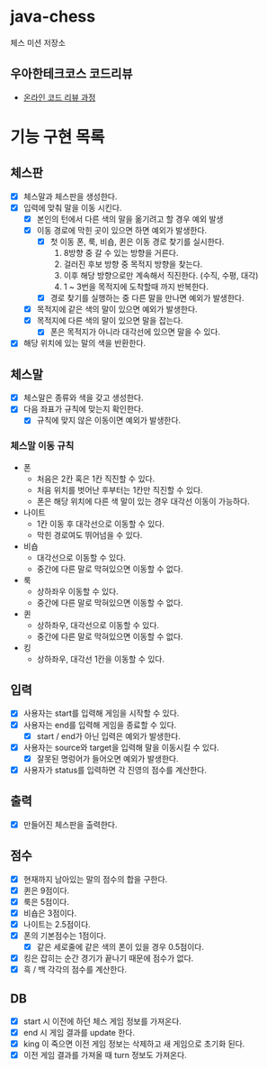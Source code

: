 # java-chess

체스 미션 저장소

## 우아한테크코스 코드리뷰

- [온라인 코드 리뷰 과정](https://github.com/woowacourse/woowacourse-docs/blob/master/maincourse/README.md)

# 기능 구현 목록

## 체스판
- [x] 체스말과 체스판을 생성한다.
- [x] 입력에 맞춰 말을 이동 시킨다.
  - [x] 본인의 턴에서 다른 색의 말을 옮기려고 할 경우 예외 발생
  - [x] 이동 경로에 막힌 곳이 있으면 하면 예외가 발생한다.
    - [x] 첫 이동 폰, 룩, 비숍, 퀸은 이동 경로 찾기를 실시한다.
      1. 8방향 중 갈 수 있는 방향을 거른다.
      2. 걸러진 후보 방향 중 목적지 방향을 찾는다.
      3. 이후 해당 방향으로만 계속해서 직진한다. (수직, 수평, 대각)
      4. 1 ~ 3번을 목적지에 도착할때 까지 반복한다.
    - [x] 경로 찾기를 실행하는 중 다른 말을 만나면 예외가 발생한다.
  - [x] 목적지에 같은 색의 말이 있으면 예외가 발생한다.
  - [x] 목적지에 다른 색의 말이 있으면 말을 잡는다.
    - [x] 폰은 목적지가 아니라 대각선에 있으면 말을 수 있다.
- [x] 해당 위치에 있는 말의 색을 반환한다.
  
## 체스말
- [x] 체스말은 종류와 색을 갖고 생성한다.
- [x] 다음 좌표가 규칙에 맞는지 확인한다.
  - [x] 규칙에 맞지 않은 이동이면 예외가 발생한다.
### 체스말 이동 규칙
- 폰
  - 처음은 2칸 혹은 1칸 직진할 수 있다.
  - 처음 위치를 벗어난 후부터는 1칸만 직진할 수 있다.
  - 폰은 해당 위치에 다른 색 말이 있는 경우 대각선 이동이 가능하다. 
- 나이트
  - 1칸 이동 후 대각선으로 이동할 수 있다.
  - 막힌 경로여도 뛰어넘을 수 있다.
- 비숍
  - 대각선으로 이동할 수 있다.
  - 중간에 다른 말로 막혀있으면 이동할 수 없다.
- 룩
  - 상하좌우 이동할 수 있다.
  - 중간에 다른 말로 막혀있으면 이동할 수 없다.
- 퀸
  - 상하좌우, 대각선으로 이동할 수 있다.
  - 중간에 다른 말로 막혀있으면 이동할 수 없다.
- 킹
  - 상하좌우, 대각선 1칸을 이동할 수 있다.

## 입력
- [x] 사용자는 start를 입력해 게임을 시작할 수 있다.
- [x] 사용자는 end를 입력해 게임을 종료할 수 있다.
  - [x] start / end가 아닌 입력은 예외가 발생한다.
- [x] 사용자는 source와 target을 입력해 말을 이동시킬 수 있다.
  - [x] 잘못된 명렁어가 들어오면 예외가 발생한다.
- [x] 사용자가 status를 입력하면 각 진영의 점수를 계산한다.

## 출력
- [x] 만들어진 체스판을 출력한다.

## 점수
- [x] 현재까지 남아있는 말의 점수의 합을 구한다.
- [x] 퀸은 9점이다.
- [x] 룩은 5점이다.
- [x] 비숍은 3점이다.
- [x] 나이트는 2.5점이다.
- [x] 폰의 기본점수는 1점이다.
  - [x] 같은 세로줄에 같은 색의 폰이 있을 경우 0.5점이다.
- [x] 킹은 잡히는 순간 경기가 끝나기 때문에 점수가 없다.
- [x] 흑 / 백 각각의 점수를 계산한다.

## DB
- [x] start 시 이전에 하던 체스 게임 정보를 가져온다.
- [x] end 시 게임 결과를 update 한다.
- [x] king 이 죽으면 이전 게임 정보는 삭제하고 새 게임으로 초기화 된다.
- [x] 이전 게임 결과를 가져올 때 turn 정보도 가져온다.
